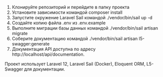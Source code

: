 1.	Клонируйте репозиторий и перейдите в папку проекта
2.	Установите зависимости командой composer install
3.	Запустите окружение Laravel Sail командой ./vendor/bin/sail up -d
4.	Создайте копию файла .env из .env.example
5.  Выполните миграции базы данных командой ./vendor/bin/sail artisan migrate
6.	Соберите документацию командой ./vendor/bin/sail artisan l5-swagger:generate
7.	Документация API доступна по адресу http://localhost/api/documentation.

Проект использует Laravel 12, Laravel Sail (Docker), Eloquent ORM, L5-Swagger для документации.